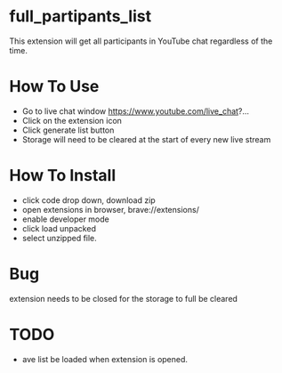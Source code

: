 # full_partipants_list
This extension will get all participants in YouTube chat regardless of the time.

# How To Use
- Go to live chat window https://www.youtube.com/live_chat?...
- Click on the extension icon
- Click generate list button
- Storage will need to be cleared at the start of every new live stream

# How To Install
- click code drop down, download zip
- open extensions in browser, brave://extensions/
- enable developer mode 
- click load unpacked
- select unzipped file.

# Bug
extension needs to be closed for the storage to full be cleared

# TODO
- ave list be loaded when extension is opened. 